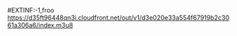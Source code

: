 #EXTINF:-1,froo
https://d35ft96448qn3i.cloudfront.net/out/v1/d3e020e33a554f67919b2c3061a306a6/index.m3u8
